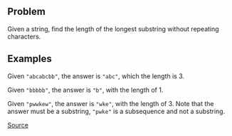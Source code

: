 ## Problem
Given a string, find the length of the longest substring without repeating characters.

## Examples
Given `"abcabcbb"`, the answer is `"abc"`, which the length is 3.

Given `"bbbbb"`, the answer is `"b"`, with the length of 1.

Given `"pwwkew"`, the answer is `"wke"`, with the length of 3. Note that the answer must be a substring, `"pwke"` is a subsequence and not a substring.

[Source](https://leetcode.com/problems/longest-substring-without-repeating-characters/description/)
